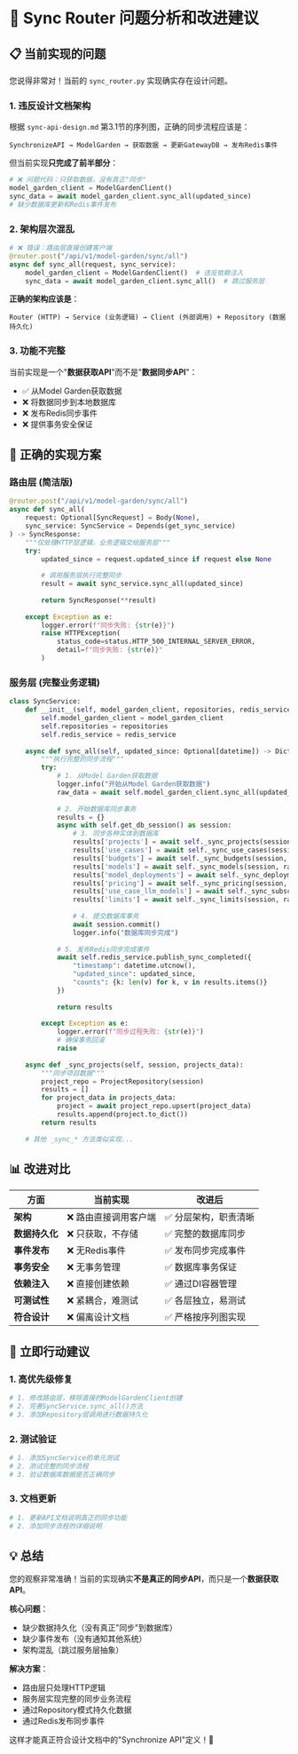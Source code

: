 # 🔄 Sync Router 问题分析和改进建议

## 📋 **当前实现的问题**

您说得非常对！当前的 `sync_router.py` 实现确实存在设计问题。

### 1. **违反设计文档架构**

根据 `sync-api-design.md` 第3.1节的序列图，正确的同步流程应该是：

```
SynchronizeAPI → ModelGarden → 获取数据 → 更新GatewayDB → 发布Redis事件
```

但当前实现**只完成了前半部分**：
```python
# ❌ 问题代码：只获取数据，没有真正"同步"
model_garden_client = ModelGardenClient()
sync_data = await model_garden_client.sync_all(updated_since)
# 缺少数据库更新和Redis事件发布
```

### 2. **架构层次混乱**

```python
# ❌ 错误：路由层直接创建客户端
@router.post("/api/v1/model-garden/sync/all")
async def sync_all(request, sync_service):
    model_garden_client = ModelGardenClient()  # 违反依赖注入
    sync_data = await model_garden_client.sync_all()  # 跳过服务层
```

**正确的架构应该是**：
```
Router (HTTP) → Service (业务逻辑) → Client (外部调用) + Repository (数据持久化)
```

### 3. **功能不完整**

当前实现是一个"**数据获取API**"而不是"**数据同步API**"：
- ✅ 从Model Garden获取数据
- ❌ 将数据同步到本地数据库 
- ❌ 发布Redis同步事件
- ❌ 提供事务安全保证

## 🎯 **正确的实现方案**

### 路由层 (简洁版)
```python
@router.post("/api/v1/model-garden/sync/all")
async def sync_all(
    request: Optional[SyncRequest] = Body(None),
    sync_service: SyncService = Depends(get_sync_service)
) -> SyncResponse:
    """仅处理HTTP层逻辑，业务逻辑交给服务层"""
    try:
        updated_since = request.updated_since if request else None
        
        # 调用服务层执行完整同步
        result = await sync_service.sync_all(updated_since)
        
        return SyncResponse(**result)
        
    except Exception as e:
        logger.error(f"同步失败: {str(e)}")
        raise HTTPException(
            status_code=status.HTTP_500_INTERNAL_SERVER_ERROR,
            detail=f"同步失败: {str(e)}"
        )
```

### 服务层 (完整业务逻辑)
```python
class SyncService:
    def __init__(self, model_garden_client, repositories, redis_service):
        self.model_garden_client = model_garden_client
        self.repositories = repositories
        self.redis_service = redis_service
    
    async def sync_all(self, updated_since: Optional[datetime]) -> Dict:
        """执行完整的同步流程"""
        try:
            # 1. 从Model Garden获取数据
            logger.info("开始从Model Garden获取数据")
            raw_data = await self.model_garden_client.sync_all(updated_since)
            
            # 2. 开始数据库同步事务
            results = {}
            async with self.get_db_session() as session:
                # 3. 同步各种实体到数据库
                results['projects'] = await self._sync_projects(session, raw_data.get('projects', []))
                results['use_cases'] = await self._sync_use_cases(session, raw_data.get('use_cases', []))
                results['budgets'] = await self._sync_budgets(session, raw_data.get('budgets', []))
                results['models'] = await self._sync_models(session, raw_data.get('models', []))
                results['model_deployments'] = await self._sync_deployments(session, raw_data.get('model_deployments', []))
                results['pricing'] = await self._sync_pricing(session, raw_data.get('pricing', []))
                results['use_case_llm_models'] = await self._sync_subscriptions(session, raw_data.get('use_case_llm_models', []))
                results['limits'] = await self._sync_limits(session, raw_data.get('limits', []))
                
                # 4. 提交数据库事务
                await session.commit()
                logger.info("数据库同步完成")
            
            # 5. 发布Redis同步完成事件
            await self.redis_service.publish_sync_completed({
                "timestamp": datetime.utcnow(),
                "updated_since": updated_since,
                "counts": {k: len(v) for k, v in results.items()}
            })
            
            return results
            
        except Exception as e:
            logger.error(f"同步过程失败: {str(e)}")
            # 确保事务回滚
            raise
    
    async def _sync_projects(self, session, projects_data):
        """同步项目数据"""
        project_repo = ProjectRepository(session)
        results = []
        for project_data in projects_data:
            project = await project_repo.upsert(project_data)
            results.append(project.to_dict())
        return results
    
    # 其他 _sync_* 方法类似实现...
```

## 📊 **改进对比**

| 方面 | 当前实现 | 改进后 |
|------|----------|--------|
| **架构** | ❌ 路由直接调用客户端 | ✅ 分层架构，职责清晰 |
| **数据持久化** | ❌ 只获取，不存储 | ✅ 完整的数据库同步 |
| **事件发布** | ❌ 无Redis事件 | ✅ 发布同步完成事件 |
| **事务安全** | ❌ 无事务管理 | ✅ 数据库事务保证 |
| **依赖注入** | ❌ 直接创建依赖 | ✅ 通过DI容器管理 |
| **可测试性** | ❌ 紧耦合，难测试 | ✅ 各层独立，易测试 |
| **符合设计** | ❌ 偏离设计文档 | ✅ 严格按序列图实现 |

## 🚀 **立即行动建议**

### 1. 高优先级修复
```bash
# 1. 修改路由层，移除直接的ModelGardenClient创建
# 2. 完善SyncService.sync_all()方法
# 3. 添加Repository层调用进行数据持久化
```

### 2. 测试验证
```bash
# 1. 添加SyncService的单元测试
# 2. 测试完整的同步流程
# 3. 验证数据库数据是否正确同步
```

### 3. 文档更新
```bash
# 1. 更新API文档说明真正的同步功能
# 2. 添加同步流程的详细说明
```

## 💡 **总结**

您的观察非常准确！当前的实现确实**不是真正的同步API**，而只是一个**数据获取API**。

**核心问题**：
- 缺少数据持久化（没有真正"同步"到数据库）
- 缺少事件发布（没有通知其他系统）
- 架构混乱（跳过服务层抽象）

**解决方案**：
- 路由层只处理HTTP逻辑
- 服务层实现完整的同步业务流程
- 通过Repository模式持久化数据
- 通过Redis发布同步事件

这样才能真正符合设计文档中的"Synchronize API"定义！🎯 